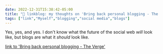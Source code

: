 ```yaml
---
date: 2022-12-31T15:38:42-05:00
title: "🔗 linkblog: my thoughts on 'Bring back personal blogging - The Verge'"
tags: ["link","Myself","blogging","social media","blogs"]
---
```

Yes, yes, and yes. I don't know what the future of the social web *will* look like, but blogs are what it *should* look like.  
 

[link to 'Bring back personal blogging - The Verge'](https://www.theverge.com/23513418/bring-back-personal-blogging)
